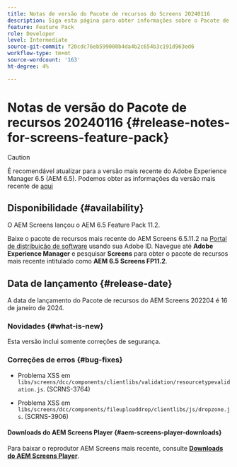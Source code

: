 ```yaml
---
title: Notas de versão do Pacote de recursos do Screens 20240116
description: Siga esta página para obter informações sobre o Pacote de recursos 20240116 da AEM Screens lançado em 16 de janeiro de 2024.
feature: Feature Pack
role: Developer
level: Intermediate
source-git-commit: f20cdc76eb599000b4da4b2c654b3c191d963ed6
workflow-type: tm+mt
source-wordcount: '163'
ht-degree: 4%

---
```


# Notas de versão do Pacote de recursos 20240116 {#release-notes-for-screens-feature-pack}

>[!CAUTION]
>É recomendável atualizar para a versão mais recente do Adobe Experience Manager 6.5 (AEM 6.5). Podemos obter as informações da versão mais recente de [aqui](https://experienceleague.adobe.com/docs/experience-manager-65/content/release-notes/release-notes.html?lang=en)

## Disponibilidade {#availability}

O AEM Screens lançou o AEM 6.5 Feature Pack 11.2.

Baixe o pacote de recursos mais recente do AEM Screens 6.5.11.2 na [Portal de distribuição de software](https://experience.adobe.com/#/downloads/content/software-distribution/br/aem.html) usando sua Adobe ID. Navegue até **Adobe Experience Manager** e pesquisar **Screens** para obter o pacote de recursos mais recente intitulado como **AEM 6.5 Screens FP11.2**.

## Data de lançamento {#release-date}

A data de lançamento do Pacote de recursos do AEM Screens 202204 é 16 de janeiro de 2024.

### Novidades {#what-is-new}

Esta versão inclui somente correções de segurança.

### Correções de erros {#bug-fixes}

* Problema XSS em `libs/screens/dcc/components/clientlibs/validation/resourcetypevalidation.js`. (SCRNS-3764)

* Problema XSS em `libs/screens/dcc/components/fileuploaddrop/clientlibs/js/dropzone.js`. (SCRNS-3906)

#### Downloads do AEM Screens Player  {#aem-screens-player-downloads}

Para baixar o reprodutor AEM Screens mais recente, consulte **[Downloads do AEM Screens Player](https://download.macromedia.com/screens/index.html)**.
